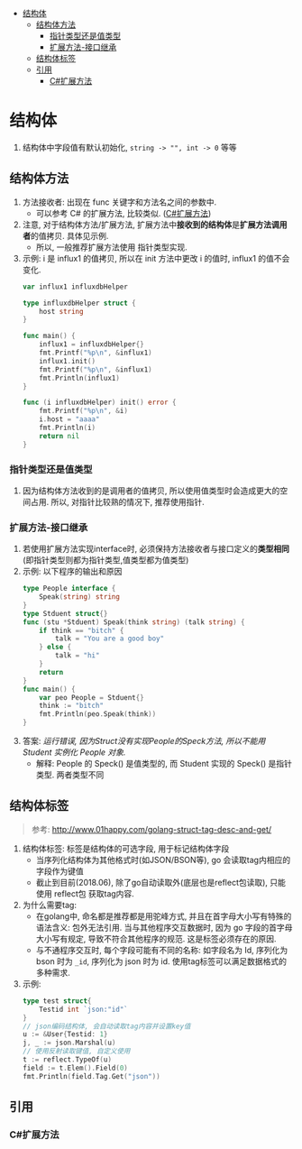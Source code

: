 <!-- TOC -->

- [结构体](#结构体)
    - [结构体方法](#结构体方法)
        - [指针类型还是值类型](#指针类型还是值类型)
        - [扩展方法-接口继承](#扩展方法-接口继承)
    - [结构体标签](#结构体标签)
    - [引用](#引用)
        - [C#扩展方法](#c扩展方法)

<!-- /TOC -->
# 结构体
1. 结构体中字段值有默认初始化, `string -> "", int -> 0` 等等

## 结构体方法
1. 方法接收者: 出现在 func 关键字和方法名之间的参数中.
    - 可以参考 C# 的扩展方法, 比较类似. ([C#扩展方法](https://docs.microsoft.com/zh-cn/dotnet/csharp/programming-guide/classes-and-structs/extension-methods))
2. 注意, 对于结构体方法/扩展方法, 扩展方法中**接收到的结构体**是**扩展方法调用者**的值拷贝. 具体见示例.
    - 所以, 一般推荐扩展方法使用 指针类型实现.
3. 示例: i 是 influx1 的值拷贝, 所以在 init 方法中更改 i 的值时, influx1 的值不会变化.
    ```Go
    var influx1 influxdbHelper

    type influxdbHelper struct {
        host string
    }

    func main() {
        influx1 = influxdbHelper{}
        fmt.Printf("%p\n", &influx1)
        influx1.init()
        fmt.Printf("%p\n", &influx1)
        fmt.Println(influx1)
    }

    func (i influxdbHelper) init() error {
        fmt.Printf("%p\n", &i)
        i.host = "aaaa"
        fmt.Println(i)
        return nil
    }
    ```
### 指针类型还是值类型
1. 因为结构体方法收到的是调用者的值拷贝, 所以使用值类型时会造成更大的空间占用. 所以, 对指针比较熟的情况下, 推荐使用指针.

### 扩展方法-接口继承
1. 若使用扩展方法实现interface时, 必须保持方法接收者与接口定义的**类型相同**(即指针类型则都为指针类型,值类型都为值类型)
2. 示例: 以下程序的输出和原因
    ```Go
    type People interface {
        Speak(string) string
    }
    type Stduent struct{}
    func (stu *Stduent) Speak(think string) (talk string) {
        if think == "bitch" {
            talk = "You are a good boy"
        } else {
            talk = "hi"
        }
        return
    }
    func main() {
        var peo People = Stduent{}
        think := "bitch"
        fmt.Println(peo.Speak(think))
    }
    ```
2. 答案: _运行错误, 因为Struct没有实现People的Speck方法, 所以不能用 Student 实例化 People 对象._
    - 解释: People 的 Speck() 是值类型的, 而 Student 实现的 Speck() 是指针类型. 两者类型不同
    
## 结构体标签
> 参考: http://www.01happy.com/golang-struct-tag-desc-and-get/

1. 结构体标签: 标签是结构体的可选字段, 用于标记结构体字段
    - 当序列化结构体为其他格式时(如JSON/BSON等), go 会读取tag内相应的字段作为键值
    - 截止到目前(2018.06), 除了go自动读取外(底层也是reflect包读取), 只能使用 reflect包 获取tag内容.
2. 为什么需要tag: 
    - 在golang中, 命名都是推荐都是用驼峰方式, 并且在首字母大小写有特殊的语法含义: 包外无法引用. 当与其他程序交互数据时, 因为 go 字段的首字母大小写有规定, 导致不符合其他程序的规范. 这是标签必须存在的原因.
    - 与不通程序交互时, 每个字段可能有不同的名称: 如字段名为 Id, 序列化为 bson 时为 `_id`, 序列化为 json 时为 id. 使用tag标签可以满足数据格式的多种需求.
3. 示例:
    ```Go
    type test struct{
        Testid int `json:"id"`
    }
    // json编码结构体, 会自动读取tag内容并设置key值
    u := &User{Testid: 1}
    j, _ := json.Marshal(u)
    // 使用反射读取键值, 自定义使用
    t := reflect.TypeOf(u)
    field := t.Elem().Field(0)
    fmt.Println(field.Tag.Get("json"))
    ```

## 引用
### C#扩展方法